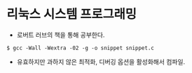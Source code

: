 # 리눅스 시스템 프로그래밍

- 로버트 러브의 책을 통해 공부한다.

```console
$ gcc -Wall -Wextra -02 -g -o snippet snippet.c
```
- 유효하지만 과하지 않은 최적화, 디버깅 옵션을 활성화해서 컴파일.
